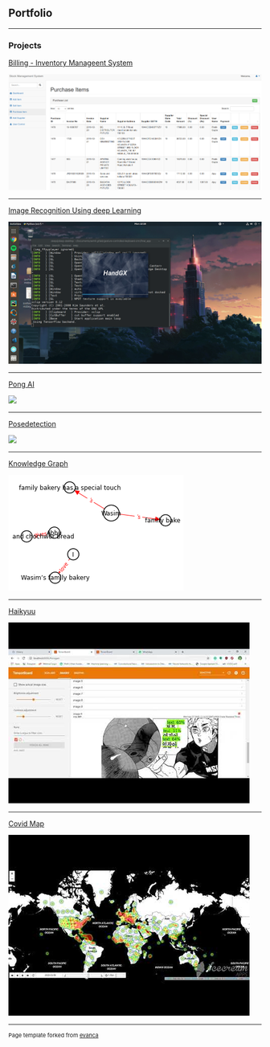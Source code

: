 ## Portfolio

---

### Projects

[Billing - Inventory Manageent System](https://github.com/BikashPandey17/stockBillingV2)

<img src="images/sms_demo.png?raw=true"/>

---
[Image Recognition Using deep Learning](/hand_gx)

<img src="images/handgx.png?raw=true"/>

---
[Pong AI](/pong_ai)

<img src="images/dummy_thumbnail.jpg?raw=true"/>

---
[Posedetection](/posed)

<img src="images/dummy_thumbnail.jpg?raw=true"/>

---
[Knowledge Graph](https://github.com/BikashPandey17/knowledge_graph)

<img src="images/graph.png?raw=true"/>

---
[Haikyuu](/haikyuu)

<img src="images/haikyuu.jpg?raw=true"/>

---
[Covid Map](/covid)

<img src="images/covid.jpg?raw=true"/>



---
<p style="font-size:11px">Page template forked from <a href="https://github.com/evanca/quick-portfolio">evanca</a></p>
<!-- Remove above link if you don't want to attibute -->
